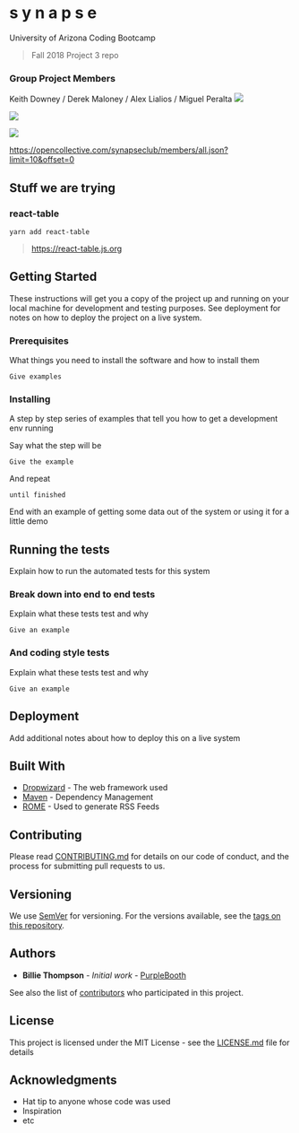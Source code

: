 # **s y n a p s e**
University of Arizona Coding Bootcamp
> Fall 2018 Project 3 repo

### **Group Project Members**
Keith Downey / Derek Maloney / Alex Lialios / Miguel Peralta
<a href="graphs/contributors"><img src="https://opencollective.com/standard-readme/contributors.svg?width=890&button=false" /></a>

<a href="graphs/contributors"><img src="https://opencollective.com/spacevim/contributors.svg?width=890&button=true" /></a>

<a href="graphs/contributors"><img src="https://opencollective.com/synapseclub/contributors.svg?width=890&button=false" /></a>

https://opencollective.com/synapseclub/members/all.json?limit=10&offset=0

## Stuff we are trying
### **react-table**
```
yarn add react-table
```
> https://react-table.js.org


## Getting Started

These instructions will get you a copy of the project up and running on your local machine for development and testing purposes. See deployment for notes on how to deploy the project on a live system.

### Prerequisites

What things you need to install the software and how to install them

```
Give examples
```

### Installing

A step by step series of examples that tell you how to get a development env running

Say what the step will be

```
Give the example
```

And repeat

```
until finished
```

End with an example of getting some data out of the system or using it for a little demo

## Running the tests

Explain how to run the automated tests for this system

### Break down into end to end tests

Explain what these tests test and why

```
Give an example
```

### And coding style tests

Explain what these tests test and why

```
Give an example
```

## Deployment

Add additional notes about how to deploy this on a live system

## Built With

* [Dropwizard](http://www.dropwizard.io/1.0.2/docs/) - The web framework used
* [Maven](https://maven.apache.org/) - Dependency Management
* [ROME](https://rometools.github.io/rome/) - Used to generate RSS Feeds

## Contributing

Please read [CONTRIBUTING.md](https://gist.github.com/PurpleBooth/b24679402957c63ec426) for details on our code of conduct, and the process for submitting pull requests to us.

## Versioning

We use [SemVer](http://semver.org/) for versioning. For the versions available, see the [tags on this repository](https://github.com/your/project/tags). 

## Authors

* **Billie Thompson** - *Initial work* - [PurpleBooth](https://github.com/PurpleBooth)

See also the list of [contributors](https://github.com/your/project/contributors) who participated in this project.

## License

This project is licensed under the MIT License - see the [LICENSE.md](LICENSE.md) file for details

## Acknowledgments

* Hat tip to anyone whose code was used
* Inspiration
* etc
